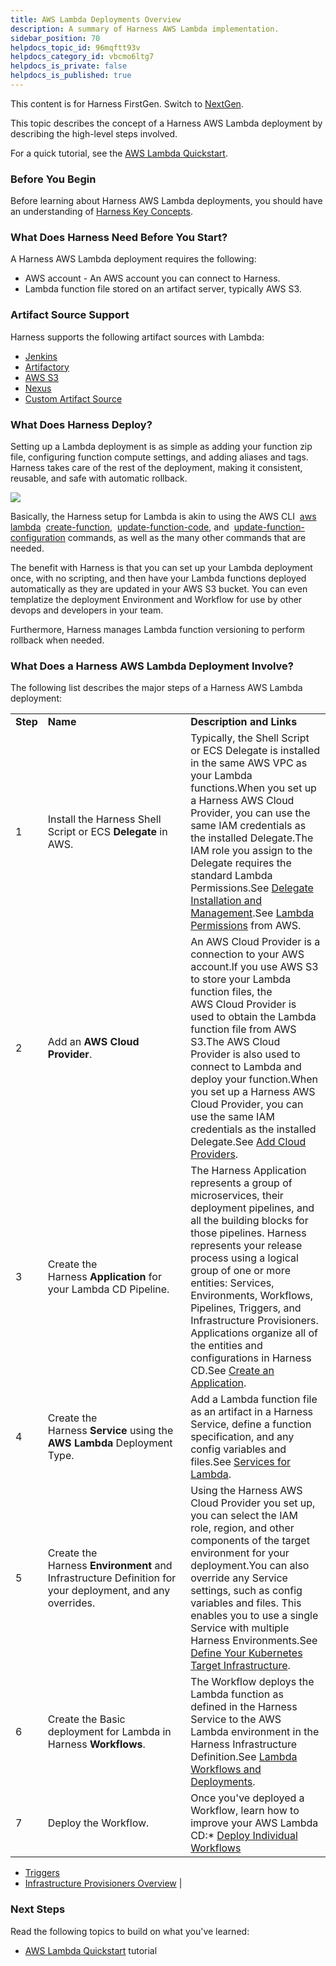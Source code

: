 ```yaml
---
title: AWS Lambda Deployments Overview
description: A summary of Harness AWS Lambda implementation.
sidebar_position: 70
helpdocs_topic_id: 96mqftt93v
helpdocs_category_id: vbcmo6ltg7
helpdocs_is_private: false
helpdocs_is_published: true
---
```


This content is for Harness FirstGen. Switch to [NextGen](/docs/continuous-delivery/deploy-srv-diff-platforms/serverless/serverless-lambda-cd-quickstart.md).

This topic describes the concept of a Harness AWS Lambda deployment by describing the high-level steps involved.

For a quick tutorial, see the [AWS Lambda Quickstart](../../../first-gen-quickstarts/aws-lambda-deployments.md).

### Before You Begin

Before learning about Harness AWS Lambda deployments, you should have an understanding of [Harness Key Concepts](../../../starthere-firstgen/harness-key-concepts.md).

### What Does Harness Need Before You Start?

A Harness AWS Lambda deployment requires the following:

* AWS account - An AWS account you can connect to Harness.
* Lambda function file stored on an artifact server, typically AWS S3.

### Artifact Source Support

Harness supports the following artifact sources with Lambda:

* [Jenkins](../../../firstgen-platform/account/manage-connectors/add-jenkins-artifact-servers.md)
* [Artifactory](../../../firstgen-platform/account/manage-connectors/add-artifactory-servers.md)
* [AWS S3](../../aws-deployments/lambda-deployments/1-delegate-and-connectors-for-lambda.md)
* [Nexus](../../../firstgen-platform/techref-category/cd-ref/artifacts-ref/nexus-artifact-sources.md)
* [Custom Artifact Source](../../model-cd-pipeline/setup-services/custom-artifact-source.md)

### What Does Harness Deploy?

Setting up a Lambda deployment is as simple as adding your function zip file, configuring function compute settings, and adding aliases and tags. Harness takes care of the rest of the deployment, making it consistent, reusable, and safe with automatic rollback.

[![](./static/aws-lambda-deployments-overview-24.png)](./static/aws-lambda-deployments-overview-24.png)

Basically, the Harness setup for Lambda is akin to using the AWS CLI  [aws lambda](https://docs.aws.amazon.com/cli/latest/reference/lambda/index.html#cli-aws-lambda)  [create-function](https://docs.aws.amazon.com/cli/latest/reference/lambda/create-function.html),  [update-function-code](https://docs.aws.amazon.com/cli/latest/reference/lambda/update-function-code.html), and  [update-function-configuration](https://docs.aws.amazon.com/cli/latest/reference/lambda/update-function-configuration.html) commands, as well as the many other commands that are needed.

The benefit with Harness is that you can set up your Lambda deployment once, with no scripting, and then have your Lambda functions deployed automatically as they are updated in your AWS S3 bucket. You can even templatize the deployment Environment and Workflow for use by other devops and developers in your team.

Furthermore, Harness manages Lambda function versioning to perform rollback when needed.

### What Does a Harness AWS Lambda Deployment Involve?

The following list describes the major steps of a Harness AWS Lambda deployment:



|  |  |  |
| --- | --- | --- |
| **Step** | **Name** | **Description and Links** |
| 1 | Install the Harness Shell Script or ECS **Delegate** in AWS. | Typically, the Shell Script or ECS Delegate is installed in the same AWS VPC as your Lambda functions.When you set up a Harness AWS Cloud Provider, you can use the same IAM credentials as the installed Delegate.The IAM role you assign to the Delegate requires the standard Lambda Permissions.See [Delegate Installation and Management](../../../firstgen-platform/account/manage-delegates/delegate-installation.md).See [Lambda Permissions](https://docs.aws.amazon.com/lambda/latest/dg/lambda-permissions.html) from AWS. |
| 2 | Add an **AWS** **Cloud Provider**. | An AWS Cloud Provider is a connection to your AWS account.If you use AWS S3 to store your Lambda function files, the AWS Cloud Provider is used to obtain the Lambda function file from AWS S3.The AWS Cloud Provider is also used to connect to Lambda and deploy your function.When you set up a Harness AWS Cloud Provider, you can use the same IAM credentials as the installed Delegate.See [Add Cloud Providers](../../../firstgen-platform/account/manage-connectors/cloud-providers.md). |
| 3 | Create the Harness **Application** for your Lambda CD Pipeline. | The Harness Application represents a group of microservices, their deployment pipelines, and all the building blocks for those pipelines. Harness represents your release process using a logical group of one or more entities: Services, Environments, Workflows, Pipelines, Triggers, and Infrastructure Provisioners. Applications organize all of the entities and configurations in Harness CD.See [Create an Application](../../model-cd-pipeline/applications/application-configuration.md). |
| 4 | Create the Harness **Service** using the **AWS Lambda** Deployment Type. | Add a Lambda function file as an artifact in a Harness Service, define a function specification, and any config variables and files.See [Services for Lambda](../../aws-deployments/lambda-deployments/2-service-for-lambda.md). |
| 5 | Create the Harness **Environment** and Infrastructure Definition for your deployment, and any overrides. | Using the Harness AWS Cloud Provider you set up, you can select the IAM role, region, and other components of the target environment for your deployment.You can also override any Service settings, such as config variables and files. This enables you to use a single Service with multiple Harness Environments.See [Define Your Kubernetes Target Infrastructure](../../kubernetes-deployments/define-your-kubernetes-target-infrastructure.md). |
| 6 | Create the Basic deployment for Lambda in Harness **Workflows**. | The Workflow deploys the Lambda function as defined in the Harness Service to the AWS Lambda environment in the Harness Infrastructure Definition.See [Lambda Workflows and Deployments](../../aws-deployments/lambda-deployments/4-lambda-workflows-and-deployments.md). |
| 7 | Deploy the Workflow. | Once you've deployed a Workflow, learn how to improve your AWS Lambda CD:* [Deploy Individual Workflows](../../model-cd-pipeline/workflows/deploy-a-workflow.md)
* [Triggers](../../model-cd-pipeline/triggers/add-a-trigger-2.md)
* [Infrastructure Provisioners Overview](../../model-cd-pipeline/infrastructure-provisioner/add-an-infra-provisioner.md)
 |

### Next Steps

Read the following topics to build on what you've learned:

* [AWS Lambda Quickstart](../../../first-gen-quickstarts/aws-lambda-deployments.md) tutorial

